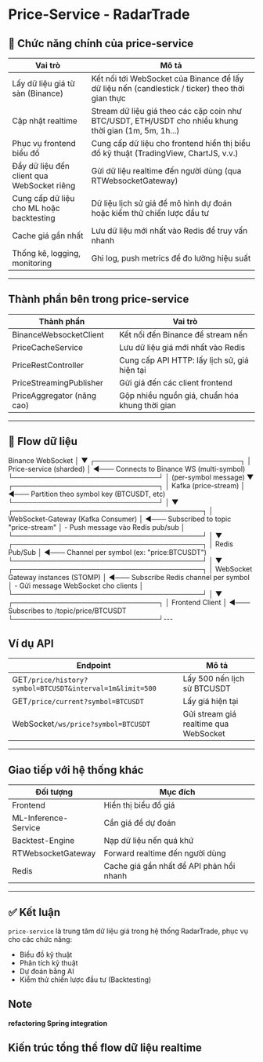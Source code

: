 # Price-Service - RadarTrade

## 🎯 Chức năng chính của price-service


| Vai trò                                          | Mô tả                                                                                                       |
| ------------------------------------------------- | ------------------------------------------------------------------------------------------------------------- |
| Lấy dữ liệu giá từ sàn (Binance)            | Kết nối tới WebSocket của Binance để lấy dữ liệu nến (candlestick / ticker) theo thời gian thực   |
| Cập nhật realtime                               | Stream dữ liệu giá theo các cặp coin như BTC/USDT, ETH/USDT cho nhiều khung thời gian (1m, 5m, 1h...) |
| Phục vụ frontend biểu đồ                     | Cung cấp dữ liệu cho frontend hiển thị biểu đồ kỹ thuật (TradingView, ChartJS, v.v.)                |
| Đẩy dữ liệu đến client qua WebSocket riêng | Gửi dữ liệu realtime đến người dùng (qua RTWebsocketGateway)                                          |
| Cung cấp dữ liệu cho ML hoặc backtesting      | Dữ liệu lịch sử giá để mô hình dự đoán hoặc kiểm thử chiến lược đầu tư                   |
| Cache giá gần nhất                             | Lưu dữ liệu mới nhất vào Redis để truy vấn nhanh                                                     |
| Thống kê, logging, monitoring                   | Ghi log, push metrics để đo lường hiệu suất                                                            |

---

## Thành phần bên trong price-service


| Thành phần                | Vai trò                                              |
| --------------------------- | ----------------------------------------------------- |
| BinanceWebsocketClient      | Kết nối đến Binance để stream nến              |
| PriceCacheService           | Lưu dữ liệu giá mới nhất vào Redis             |
| PriceRestController         | Cung cấp API HTTP: lấy lịch sử, giá hiện tại   |
| PriceStreamingPublisher     | Gửi giá đến các client frontend                  |
| PriceAggregator (nâng cao) | Gộp nhiều nguồn giá, chuẩn hóa khung thời gian |

---

## 🔁 Flow dữ liệu

Binance WebSocket
│
▼
┌──────────────────────────────┐
│     Price-service (sharded) │ ◄─── Connects to Binance WS (multi-symbol)
└──────────────────────────────┘
│  (per-symbol message)
▼
┌──────────────────────────────┐
│     Kafka (price-stream)     │ ◄─── Partition theo symbol key (BTCUSDT, etc)
└──────────────────────────────┘
│
▼
┌───────────────────────────────────────┐
│ WebSocket-Gateway (Kafka Consumer)   │ ◄─── Subscribed to topic "price-stream"
│ - Push message vào Redis pub/sub     │
└───────────────────────────────────────┘
│
▼
┌───────────────────────────────────────┐
│ Redis Pub/Sub                         │ ◄─── Channel per symbol (ex: "price:BTCUSDT")
└───────────────────────────────────────┘
│
▼
┌───────────────────────────────────────┐
│ WebSocket Gateway instances (STOMP)  │ ◄─── Subscribe Redis channel per symbol
│ - Gửi message WebSocket cho clients  │
└───────────────────────────────────────┘
│
▼
┌──────────────────────────────┐
│      Frontend Client         │ ◄─── Subscribes to /topic/price/BTCUSDT
└──────────────────────────────┘---

## Ví dụ API


| Endpoint                                                 | Mô tả                                 |
| -------------------------------------------------------- | --------------------------------------- |
| GET`/price/history?symbol=BTCUSDT&interval=1m&limit=500` | Lấy 500 nến lịch sử BTCUSDT         |
| GET`/price/current?symbol=BTCUSDT`                       | Lấy giá hiện tại                    |
| WebSocket`/ws/price?symbol=BTCUSDT`                      | Gửi stream giá realtime qua WebSocket |

---

## Giao tiếp với hệ thống khác


| Đối tượng        | Mục đích                                     |
| -------------------- | ----------------------------------------------- |
| Frontend             | Hiển thị biểu đồ giá                      |
| ML-Inference-Service | Cần giá để dự đoán                       |
| Backtest-Engine      | Nạp dữ liệu nến quá khứ                   |
| RTWebsocketGateway   | Forward realtime đến người dùng            |
| Redis                | Cache giá gần nhất để API phản hồi nhanh |

---

## ✅ Kết luận

`price-service` là trung tâm dữ liệu giá trong hệ thống RadarTrade, phục vụ cho các chức năng:

- Biểu đồ kỹ thuật
- Phân tích kỹ thuật
- Dự đoán bằng AI
- Kiểm thử chiến lược đầu tư (Backtesting)

## **Note**

**refactoring Spring integration**

## **Kiến trúc tổng thể flow dữ liệu realtime**

<pre class="overflow-visible!" data-start="259" data-end="1435"><div class="contain-inline-size rounded-2xl relative bg-token-sidebar-surface-primary"></div></pre>
